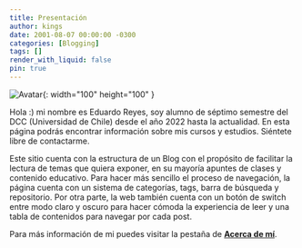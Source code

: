 ```yaml
---
title: Presentación
author: kings
date: 2001-08-07 00:00:00 -0300
categories: [Blogging]
tags: []
render_with_liquid: false
pin: true
---
```


![Avatar](https://edwardkings.netlify.app/images/uploads/avatar.svg){: width="100" height="100" }

Hola :) mi nombre es Eduardo Reyes, soy alumno de séptimo semestre del DCC (Universidad de Chile) desde el año 2022 hasta la actualidad. En esta página podrás encontrar información sobre mis cursos y estudios. Siéntete libre de contactarme.

Este sitio cuenta con la estructura de un Blog con el propósito de facilitar la lectura de temas que quiera exponer, en su mayoría apuntes de clases y contenido educativo. Para hacer más sencillo el proceso de navegación, la página cuenta con un sistema de categorías, tags, barra de búsqueda y repositorio. Por otra parte, la web también cuenta con un botón de switch entre modo claro y oscuro para hacer cómoda la experiencia de leer y una tabla de contenidos para navegar por cada post.

Para más información de mi puedes visitar la pestaña de [**Acerca de mí**](/about).
